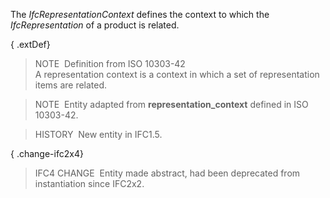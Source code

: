 ﻿The _IfcRepresentationContext_ defines the context to which the _IfcRepresentation_ of a product is related.

{ .extDef}
> NOTE&nbsp; Definition from ISO 10303-42  
> A representation context is a context in which a set of representation items are related.

> NOTE&nbsp; Entity adapted from **representation_context** defined in ISO 10303-42.

> HISTORY&nbsp; New entity in IFC1.5.

{ .change-ifc2x4}
> IFC4 CHANGE&nbsp; Entity made abstract, had been deprecated from instantiation since IFC2x2.